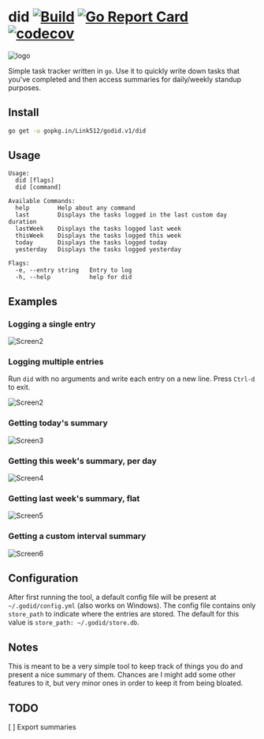 
# did [![Build](https://travis-ci.org/Link512/godid.svg?&branch=master)](https://travis-ci.org/Link512/godid) [![Go Report Card](https://goreportcard.com/badge/github.com/Link512/godid)](https://goreportcard.com/report/github.com/Link512/godid) [![codecov](https://codecov.io/gh/Link512/godid/branch/master/graph/badge.svg)](https://codecov.io/gh/Link512/godid)

![logo](https://i.imgur.com/FpcrltN.png)

Simple task tracker written in `go`. Use it to quickly write down tasks that you've completed and then access summaries for daily/weekly standup purposes.

## Install

```bash
go get -u gopkg.in/Link512/godid.v1/did
```

## Usage

```text
Usage:
  did [flags]
  did [command]

Available Commands:
  help        Help about any command
  last        Displays the tasks logged in the last custom day duration
  lastWeek    Displays the tasks logged last week
  thisWeek    Displays the tasks logged this week
  today       Displays the tasks logged today
  yesterday   Displays the tasks logged yesterday

Flags:
  -e, --entry string   Entry to log
  -h, --help           help for did
```

## Examples

### Logging a single entry

![Screen2](https://i.imgur.com/NxiKuv2.png)

### Logging multiple entries

Run `did` with no arguments and write each entry on a new line. Press `Ctrl-d` to exit.

![Screen2](https://i.imgur.com/A7ws0YH.png)

### Getting today's summary

![Screen3](https://i.imgur.com/u9UIqwX.png)

### Getting this week's summary, per day

![Screen4](https://i.imgur.com/386ikhB.png)

### Getting last week's summary, flat

![Screen5](https://i.imgur.com/E1qpXSS.png)

### Getting a custom interval summary

![Screen6](https://i.imgur.com/8tEt6it.png)

## Configuration

After first running the tool, a default config file will be present at `~/.godid/config.yml` (also works on Windows). The config file contains only `store_path` to indicate where the entries are stored. The default for this value is `store_path: ~/.godid/store.db`.

## Notes

This is meant to be a very simple tool to keep track of things you do and present a nice summary of them. Chances are I might add some other features to it, but very minor ones in order to keep it from being bloated.

## TODO

[ ] Export summaries
